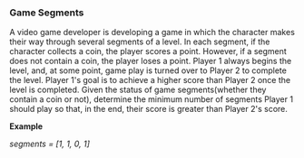 ### Game Segments

A video game developer is developing a game in which the character makes their way through several segments of a level. In each segment, if the character collects a coin, the player scores a point. However, if a segment does not contain a coin, the player loses a point. Player 1 always begins the level, and, at some point, game play is turned over to Player 2 to complete the level. Player 1's goal is to achieve a higher score than Player 2 once the level is completed. Given the status of game segments(whether they contain a coin or not), determine the minimum number of segments Player 1 should play so that, in the end, their score is greater than Player 2's score.  


**Example**

*segments = [1, 1, 0, 1]*
